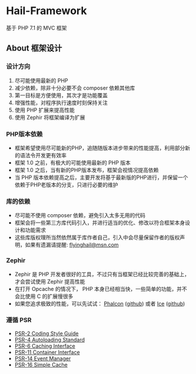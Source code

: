 # Hail-Framework

基于 PHP 7.1 的 MVC 框架

## About 框架设计

### 设计方向
1. 尽可能使用最新的 PHP
2. 减少依赖，除非十分必要不会 composer 依赖其他库
3. 第一目标是方便使用，其次才是功能覆盖
4. 增强性能，对程序执行速度时刻保持关注
5. 使用 PHP 扩展来提高性能
6. 使用 Zephir 将框架编译为扩展

### PHP版本依赖
- 框架希望使用尽可能新的PHP，追随随版本进步带来的性能提高，利用部分新的语法令开发更有效率
- 框架 1.0 之前，有极大的可能使用最新的 PHP 版本
- 框架 1.0 之后，当有新的PHP版本发布，框架会视情况提高依赖
- 当 PHP 版本依赖提高之后，主要开发将基于最新版的PHP进行，并保留一个依赖于PHP老版本的分支，只进行必要的维护

### 库的依赖
- 尽可能不使用 composer 依赖，避免引入太多无用的代码
- 框架会将一些第三方库代码引入，并进行适当的优化、修改以符合框架本身设计和功能需求
- 这些库版权理所当然依然属于库作者自己，引入中会尽量保留作者的版权声明，如果有遗漏请提醒: flyinghail@msn.com

### Zephir
- Zephir 是 PHP 开发者很好的工具，不过只有当框架已经比较完善的基础上，才会尝试使用 Zephir 提高性能
- 在打开 Opcache 的情况下， PHP 本身已经相当快，一些简单的功能，并不会比使用 C 的扩展慢很多
- 如果您追求极致的性能，可以先试试： [Phalcon](http://phalconphp.com/) ([github](https://github.com/phalcon/cphalcon)) 或者 [Ice](http://www.iceframework.org/) ([github](https://github.com/ice/framework))

### 遵循 PSR
- [PSR-2 Coding Style Guide](http://www.php-fig.org/psr/psr-2/)
- [PSR-4 Autoloading Standard](http://www.php-fig.org/psr/psr-4/)
- [PSR-6 Caching Interface](http://www.php-fig.org/psr/psr-6/)
- [PSR-11 Container Interface](https://github.com/container-interop/fig-standards/blob/master/proposed/container.md)
- [PSR-14 Event Manager](https://github.com/php-fig/fig-standards/blob/master/proposed/event-manager.md)
- [PSR-16 Simple Cache](http://www.php-fig.org/psr/psr-16/)
